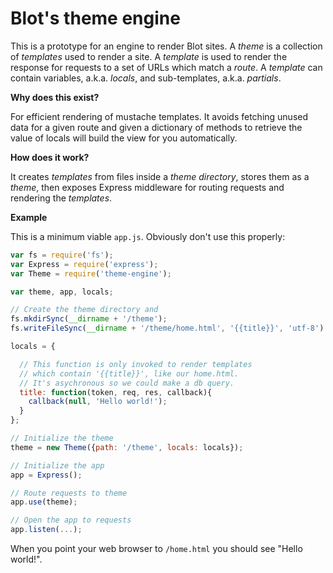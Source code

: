# Blot's theme engine

This is a prototype for an engine to render Blot sites. A *theme* is a collection of *templates* used to render a site. A *template* is used to render the response for requests to a set of URLs which match a *route*. A *template* can contain variables, a.k.a. *locals*, and sub-templates, a.k.a. *partials*.

**Why does this exist?**

For efficient rendering of mustache templates. It avoids fetching unused data for a given route and given a dictionary of methods to retrieve the value of locals will build the view for you automatically.

**How does it work?**

It creates *templates* from files inside a *theme directory*, stores them as a *theme*, then exposes Express middleware for routing requests and rendering the *templates*.

**Example**

This is a minimum viable ```app.js```. Obviously don't use this properly:

```javascript
var fs = require('fs');
var Express = require('express');
var Theme = require('theme-engine');

var theme, app, locals;

// Create the theme directory and
fs.mkdirSync(__dirname + '/theme');
fs.writeFileSync(__dirname + '/theme/home.html', '{{title}}', 'utf-8')

locals = {

  // This function is only invoked to render templates
  // which contain '{{title}}', like our home.html.
  // It's asychronous so we could make a db query.
  title: function(token, req, res, callback){
    callback(null, 'Hello world!');
  }
};

// Initialize the theme
theme = new Theme({path: '/theme', locals: locals});

// Initialize the app
app = Express();

// Route requests to theme
app.use(theme);

// Open the app to requests
app.listen(...);
```

When you point your web browser to ```/home.html``` you should see "Hello world!".
```